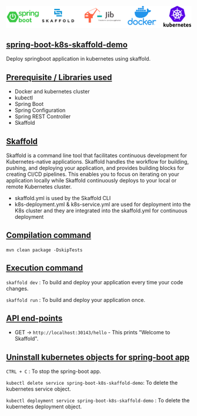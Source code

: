 ![](./img/header.png)

## [spring-boot-k8s-skaffold-demo](#spring-boot-k8s-skaffold-demo)
Deploy springboot application in kubernetes using skaffold.

## [Prerequisite / Libraries used](#Prerequisite)
* Docker and kubernetes cluster
* kubectl
* Spring Boot
* Spring Configuration
* Spring REST Controller
* Skaffold

## [Skaffold](#skaffold)
Skaffold is a command line tool that facilitates continuous development for Kubernetes-native applications. Skaffold handles the workflow for building, pushing, and deploying your application, and provides building blocks for creating CI/CD pipelines. This enables you to focus on iterating on your application locally while Skaffold continuously deploys to your local or remote Kubernetes cluster.

*  skaffold.yml is used by the Skaffold CLI
*  k8s-deployment.yml & k8s-service.yml are used for deployment into the K8s cluster and they are integrated into the skaffold.yml for continuous deployment

## [Compilation command](#compilation-command)
```mvn clean package -DskipTests```

## [Execution command](#execution-command)
```skaffold dev``` : To build and deploy your application every time your code changes.

```skaffold run``` : To build and deploy your application once.

## [API end-points](#API-end-points)

- GET -> `http://localhost:30143/hello` - This prints "Welcome to Skaffold".

## [Uninstall kubernetes objects for spring-boot app](#uninstall)

```CTRL + C``` : To stop the spring-boot app.

```kubectl delete service spring-boot-k8s-skaffold-demo```: To delete the kubernetes service object.

```kubectl deployment service spring-boot-k8s-skaffold-demo``` : To delete the kubernetes deployment object.